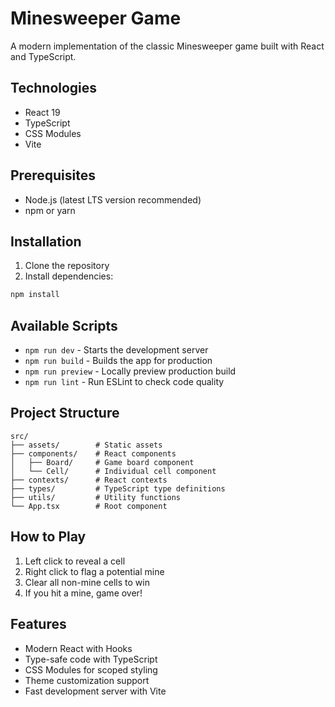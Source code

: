 # Minesweeper Game

A modern implementation of the classic Minesweeper game built with React and TypeScript.

## Technologies

- React 19
- TypeScript
- CSS Modules
- Vite

## Prerequisites

- Node.js (latest LTS version recommended)
- npm or yarn

## Installation

1. Clone the repository
2. Install dependencies:
```bash
npm install
```

## Available Scripts

- `npm run dev` - Starts the development server
- `npm run build` - Builds the app for production
- `npm run preview` - Locally preview production build
- `npm run lint` - Run ESLint to check code quality

## Project Structure

```
src/
├── assets/        # Static assets
├── components/    # React components
│   ├── Board/     # Game board component
│   └── Cell/      # Individual cell component
├── contexts/      # React contexts
├── types/         # TypeScript type definitions
├── utils/         # Utility functions
└── App.tsx        # Root component
```

## How to Play

1. Left click to reveal a cell
2. Right click to flag a potential mine
3. Clear all non-mine cells to win
4. If you hit a mine, game over!

## Features

- Modern React with Hooks
- Type-safe code with TypeScript
- CSS Modules for scoped styling
- Theme customization support
- Fast development server with Vite
